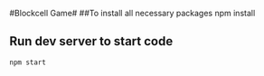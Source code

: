 #Blockcell Game#
##To install all necessary  packages
    npm install
## Run dev server to start code
    npm start
